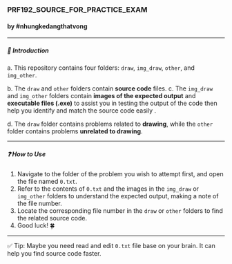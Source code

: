 ### PRF192_SOURCE_FOR_PRACTICE_EXAM
#### by #nhungkedangthatvong
---

##### 🚩 Introduction
a. This repository contains four folders: `draw`, `img_draw`, `other`, and `img_other`.

b. The `draw` and `other` folders contain **source code** files.
c. The `img_draw` and `img_other` folders contain **images of the expected output** and **executable files (.exe)** to assist you in testing the output of the code then help you identify and match the source code easily .

d. The `draw` folder contains problems related to **drawing**, while the `other` folder contains problems **unrelated to drawing**.

---

##### ❓ How to Use
1. Navigate to the folder of the problem you wish to attempt first, and open the file named `0.txt`.
2. Refer to the contents of `0.txt` and the images in the `img_draw` or `img_other` folders to understand the expected output, making a note of the file number.
3. Locate the corresponding file number in the `draw` or `other` folders to find the related source code.
4. Good luck! 🍀

---
✅ Tip: Maybe you need read and edit `0.txt` file base on your brain. It can help you find source code faster.
